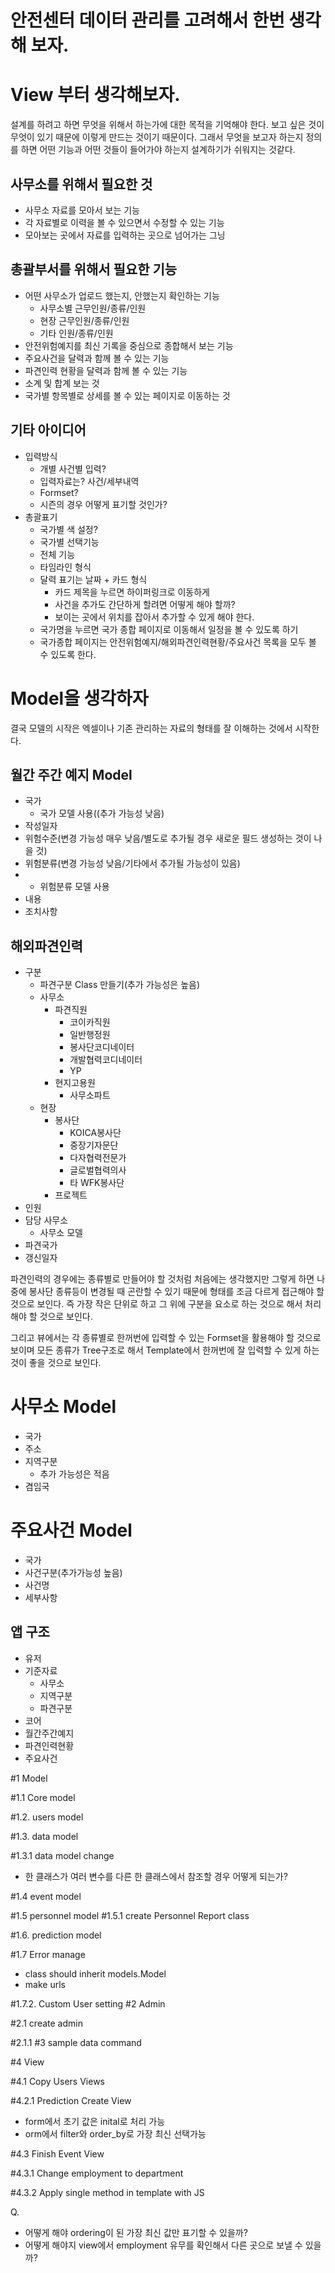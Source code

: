 # 안전센터 데이터 관리를 고려해서 한번 생각해 보자.

# View 부터 생각해보자.

설계를 하려고 하면 무엇을 위해서 하는가에 대한 목적을 기억해야 한다. 보고 싶은 것이 무엇이 있기 때문에 이렇게 만드는 것이기 때문이다. 그래서 무엇을 보고자 하는지 정의를 하면 어떤 기능과 어떤 것들이 들어가야 하는지 설계하기가 쉬워지는 것같다.

## 사무소를 위해서 필요한 것
 - 사무소 자료를 모아서 보는 기능
 - 각 자료별로 이력을 볼 수 있으면서 수정할 수 있는 기능
 - 모아보는 곳에서 자료를 입력하는 곳으로 넘어가는 그닝

 ## 총괄부서를 위해서 필요한 기능
  - 어떤 사무소가 업로드 했는지, 안했는지 확인하는 기능
    - 사무소별 근무인원/종류/인원
    - 현장 근무인원/종류/인원
    - 기타 인원/종류/인원
  - 안전위험예지를 최신 기록을 중심으로 종합해서 보는 기능
  - 주요사건을 달력과 함께 볼 수 있는 기능
  - 파견인력 현황을 달력과 함께 볼 수 있는 기능
  - 소계 및 합계 보는 것
  - 국가별 항목별로 상세를 볼 수 있는 페이지로 이동하는 것

## 기타 아이디어

  - 입력방식
    - 개별 사건별 입력?
    - 입력자료는? 사건/세부내역
    - Formset?
    - 시즌의 경우 어떻게 표기할 것인가?
  - 총괄표기
    - 국가별 색 설정?
    - 국가별 선택기능
    - 전체 기능
    - 타임라인 형식
    - 달력 표기는 날짜 + 카드 형식
      - 카드 제목을 누르면 하이퍼링크로 이동하게
      - 사건을 추가도 간단하게 할려면 어떻게 해야 할까?
      - 보이는 곳에서 위치를 잡아서 추가할 수 있게 해야 한다.
    - 국가명을 누르면 국가 종합 페이지로 이동해서 일정을 볼 수 있도록 하기
    - 국가종합 페이지는 안전위험예지/해외파견인력현황/주요사건 목록을 모두 볼 수 있도록 한다.


# Model을 생각하자

결국 모델의 시작은 엑셀이나 기존 관리하는 자료의 형태를 잘 이해하는 것에서 시작한다. 

## 월간 주간 예지 Model
- 국가
  - 국가 모델 사용((추가 가능성 낮음)
- 작성일자
- 위험수준(변경 가능성 매우 낮음/별도로 추가될 경우 새로운 필드 생성하는 것이 나을 것)
- 위험분류(변경 가능성 낮음/기타에서 추가될 가능성이 있음)
- - 위험분류 모델 사용
- 내용
- 조치사항
  
## 해외파견인력
- 구분
  - 파견구분 Class 만들기(추가 가능성은 높음)
  - 사무소
    - 파견직원
      - 코이카직원
      - 일반행정원
      - 봉사단코디네이터
      - 개발협력코디네이터
      - YP
    - 현지고용원
      - 사무소파트
  - 현장
    - 봉사단
      - KOICA봉사단
      - 중장기자문단
      - 다자협력전문가
      - 글로벌협력의사
      - 타 WFK봉사단
    - 프로젝트
- 인원
- 담당 사무소
  - 사무소 모델 
- 파견국가
- 갱신일자
  
파견인력의 경우에는 종류별로 만들어야 할 것처럼 처음에는 생각했지만 그렇게 하면 나중에 봉사단 종류등이 변경될 때 곤란할 수 있기 때문에 형태를 조금 다르게 접근해야 할 것으로 보인다. 즉 가장 작은 단위로 하고 그 위에 구분을 요소로 하는 것으로 해서 처리해야 할 것으로 보인다.

그리고 뷰에서는 각 종류별로 한꺼번에 입력할 수 있는 Formset을 활용해야 할 것으로 보이며
모든 종류가 Tree구조로 해서 Template에서 한꺼번에 잘 입력할 수 있게 하는 것이 좋을 것으로 보인다.

# 사무소 Model
- 국가
- 주소
- 지역구분
  - 추가 가능성은 적음
- 겸임국

# 주요사건 Model
- 국가
- 사건구분(추가가능성 높음)
- 사건명
- 세부사항


## 앱 구조

- 유저
- 기준자료
  - 사무소
  - 지역구분
  - 파견구분
- 코어
- 월간주간예지
- 파견인력현황
- 주요사건


#1 Model

#1.1 Core model

#1.2. users model

#1.3. data model

#1.3.1 data model change
 - 한 클래스가 여러 변수를 다른 한 클래스에서 참조할 경우 어떻게 되는가?

#1.4 event model

#1.5 personnel model
#1.5.1 create Personnel Report class

#1.6. prediction model

#1.7 Error manage
 - class should inherit models.Model
 - make urls

#1.7.2. Custom User setting
#2 Admin

#2.1 create admin

#2.1.1 
#3 sample data command

#4 View

#4.1 Copy Users Views

#4.2.1 Prediction Create View
- form에서 초기 값은 inital로 처리 가능
- orm에서 filter와 order_by로 가장 최신 선택가능

#4.3 Finish Event View

#4.3.1 Change employment to department

#4.3.2 Apply single method in template with JS


Q.
 - 어떻게 해야 ordering이 된 가장 최신 값만 표기할 수 있을까?
 - 어떻게 해야지 view에서 employment 유무를 확인해서 다른 곳으로 보낼 수 있을까?